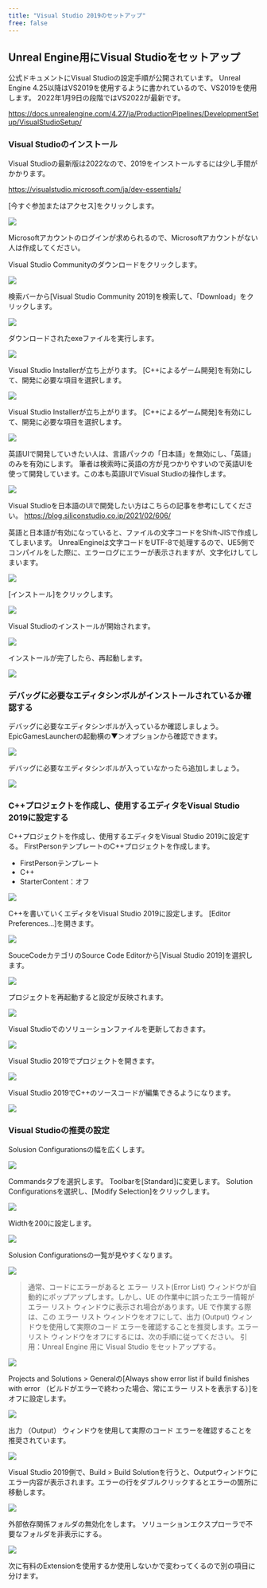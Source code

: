 ```yaml
---
title: "Visual Studio 2019のセットアップ"
free: false
---
```


## Unreal Engine用にVisual Studioをセットアップ

公式ドキュメントにVisual Studioの設定手順が公開されています。
Unreal Engine 4.25以降はVS2019を使用するように書かれているので、VS2019を使用します。
2022年1月9日の段階ではVS2022が最新です。

https://docs.unrealengine.com/4.27/ja/ProductionPipelines/DevelopmentSetup/VisualStudioSetup/

### Visual Studioのインストール

Visual Studioの最新版は2022なので、2019をインストールするには少し手間がかかります。

https://visualstudio.microsoft.com/ja/dev-essentials/

[今すぐ参加またはアクセス]をクリックします。

![](https://storage.googleapis.com/zenn-user-upload/f9adbfe566ec-20220109.png)

Microsoftアカウントのログインが求められるので、Microsoftアカウントがない人は作成してください。

Visual Studio Communityのダウンロードをクリックします。

![](https://storage.googleapis.com/zenn-user-upload/554566f9f854-20220109.png)

検索バーから[Visual Studio Community 2019]を検索して、「Download」をクリックします。

![](https://storage.googleapis.com/zenn-user-upload/4027bdde2be3-20220109.png)

ダウンロードされたexeファイルを実行します。

![](https://storage.googleapis.com/zenn-user-upload/e7e70f36fca1-20220109.png)

Visual Studio Installerが立ち上がります。
[C++によるゲーム開発]を有効にして、開発に必要な項目を選択します。

![](https://storage.googleapis.com/zenn-user-upload/c4c6302f2b1e-20220109.png)

Visual Studio Installerが立ち上がります。
[C++によるゲーム開発]を有効にして、開発に必要な項目を選択します。

![](https://storage.googleapis.com/zenn-user-upload/43b6d23c3440-20220109.png)

英語UIで開発していきたい人は、言語パックの「日本語」を無効にし、「英語」のみを有効にします。
筆者は検索時に英語の方が見つかりやすいので英語UIを使って開発しています。この本も英語UIでVisual Studioの操作します。

![](https://storage.googleapis.com/zenn-user-upload/c2109f3e1a72-20220109.png)

Visual Studioを日本語のUIで開発したい方はこちらの記事を参考にしてください。
https://blog.siliconstudio.co.jp/2021/02/606/

英語と日本語が有効になっていると、ファイルの文字コードをShift-JISで作成してしまいます。
UnrealEngineは文字コードをUTF-8で処理するので、UE5側でコンパイルをした際に、エラーログにエラーが表示されますが、文字化けしてしまいます。

![](https://storage.googleapis.com/zenn-user-upload/81ce90f52e63-20220109.png)

[インストール]をクリックします。

![](https://storage.googleapis.com/zenn-user-upload/6511bfc9c6bd-20220109.png)

Visual Studioのインストールが開始されます。

![](https://storage.googleapis.com/zenn-user-upload/6f5f1c2214f2-20220109.png)

インストールが完了したら、再起動します。

![](https://storage.googleapis.com/zenn-user-upload/d3f3618d2b2b-20220109.png)

### デバッグに必要なエディタシンボルがインストールされているか確認する

デバッグに必要なエディタシンボルが入っているか確認しましょう。
EpicGamesLauncherの起動横の▼＞オプションから確認できます。

![](/images/books/ue5_starter_cpp_and_bp_001/chap_01_vs2019_setup/2022-02-23-07-14-30.png)

デバッグに必要なエディタシンボルが入っていなかったら追加しましょう。

![](/images/books/ue5_starter_cpp_and_bp_001/chap_01_vs2019_setup/2022-02-23-07-15-38.png)

### C++プロジェクトを作成し、使用するエディタをVisual Studio 2019に設定する

C++プロジェクトを作成し、使用するエディタをVisual Studio 2019に設定する。
FirstPersonテンプレートのC++プロジェクトを作成します。

- FirstPersonテンプレート
- C++
- StarterContent：オフ

![](/images/books/ue5_starter_cpp_and_bp_001/chap_01_vs2019_setup/2022-02-23-07-20-45.png)

C++を書いていくエディタをVisual Studio 2019に設定します。
[Editor Preferences...]を開きます。

![](/images/books/ue5_starter_cpp_and_bp_001/chap_01_vs2019_setup/2022-02-23-07-23-52.png)

SouceCodeカテゴリのSource Code Editorから[Visual Studio 2019]を選択します。

![](/images/books/ue5_starter_cpp_and_bp_001/chap_01_vs2019_setup/2022-02-23-07-26-42.png)

プロジェクトを再起動すると設定が反映されます。

![](https://storage.googleapis.com/zenn-user-upload/f8b41e7ffd2f-20220109.png)

Visual Studioでのソリューションファイルを更新しておきます。

![](/images/books/ue5_starter_cpp_and_bp_001/chap_01_vs2019_setup/2022-02-23-07-32-09.png)

Visual Studio 2019でプロジェクトを開きます。

![](/images/books/ue5_starter_cpp_and_bp_001/chap_01_vs2019_setup/2022-02-23-07-33-20.png)

Visual Studio 2019でC++のソースコードが編集できるようになります。

![](https://storage.googleapis.com/zenn-user-upload/995bb14db6cf-20220109.png)

### Visual Studioの推奨の設定

Solusion Configurationsの幅を広くします。

![](https://storage.googleapis.com/zenn-user-upload/866d344132a8-20220109.png)

Commandsタブを選択します。
Toolbarを[Standard]に変更します。
Solution Configurationsを選択し、[Modify Selection]をクリックします。

![](https://storage.googleapis.com/zenn-user-upload/0dae0f9fa21e-20220109.png)

Widthを200に設定します。

![](https://storage.googleapis.com/zenn-user-upload/392a757c3745-20220109.png)

Solusion Configurationsの一覧が見やすくなります。

![](https://storage.googleapis.com/zenn-user-upload/2220fba9348f-20220109.png)

> 通常、コードにエラーがあると エラー リスト(Error List) ウィンドウが自動的にポップアップします。しかし、UE の作業中に誤ったエラー情報が エラー リスト ウィンドウに表示され場合があります。UE で作業する際は、この エラー リスト ウィンドウをオフにして、出力 (Output) ウィンドウを使用して実際のコード エラーを確認することを推奨します。エラー リスト ウィンドウをオフにするには、次の手順に従ってください。
引用：Unreal Engine 用に Visual Studio をセットアップする。

![](https://storage.googleapis.com/zenn-user-upload/a1372560fc8d-20220109.png)

Projects and Solutions > Generalの[Always show error list if build finishes with error （ビルドがエラーで終わった場合、常にエラー リストを表示する）]をオフに設定します。

![](https://storage.googleapis.com/zenn-user-upload/f8f9311605e4-20220109.png)

出力 （Output） ウィンドウを使用して実際のコード エラーを確認することを推奨されています。

![](https://storage.googleapis.com/zenn-user-upload/791f9f0bba1e-20220109.png)

Visual Studio 2019側で、Build > Build Solutionを行うと、Outputウィンドウにエラー内容が表示されます。エラーの行をダブルクリックするとエラーの箇所に移動します。

![](https://storage.googleapis.com/zenn-user-upload/1eb2f13c8c73-20220109.png)

外部依存関係フォルダの無効化をします。
ソリューションエクスプローラで不要なフォルダを非表示にする。

![](https://storage.googleapis.com/zenn-user-upload/10b70f58a506-20220109.png)

次に有料のExtensionを使用するか使用しないかで変わってくるので別の項目に分けます。
